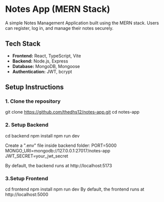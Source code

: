 

# Notes App (MERN Stack)

A simple Notes Management Application built using the MERN stack. 
Users can register, log in, and manage their notes securely.

## Tech Stack
- **Frontend:** React, TypeScript, Vite
- **Backend:** Node.js, Express
- **Database:** MongoDB, Mongoose
- **Authentication:** JWT, bcrypt


## Setup Instructions

### 1. Clone the repository
git clone https://github.com/thedhs12/notes-app.git
cd notes-app

### 2. Setup Backend
cd backend
npm install
npm run dev

Create a ".env" file inside backend folder:
  PORT=5000
MONGO_URI=mongodb://127.0.0.1:27017/notes-app
JWT_SECRET=your_jwt_secret

By default, the backend runs at http://localhost:5173

### 3.Setup Frontend
  cd frontend
  npm install
  npm run dev
  By default, the frontend runs at http://localhost:5000

  



